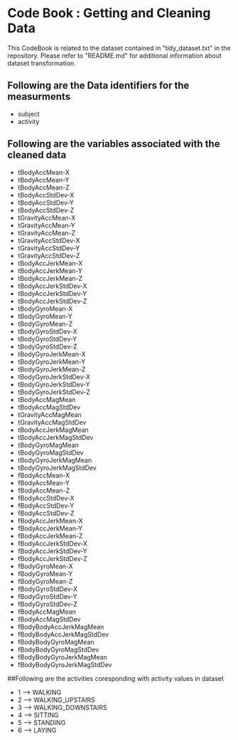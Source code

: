 # Code Book : Getting and Cleaning Data

This CodeBook is related to the dataset contained in "tidy_dataset.txt" in the repository. Please refer to "README.md" for additional information about dataset transformation.

## Following are the Data identifiers for the measurments <a name="Identifiers"></a>

* subject
* activity

## Following are the variables associated with the cleaned data <a name="Variables"></a>

* tBodyAccMean-X
* tBodyAccMean-Y
* tBodyAccMean-Z
* tBodyAccStdDev-X
* tBodyAccStdDev-Y
* tBodyAccStdDev-Z
* tGravityAccMean-X
* tGravityAccMean-Y
* tGravityAccMean-Z
* tGravityAccStdDev-X
* tGravityAccStdDev-Y
* tGravityAccStdDev-Z
* tBodyAccJerkMean-X
* tBodyAccJerkMean-Y
* tBodyAccJerkMean-Z
* tBodyAccJerkStdDev-X
* tBodyAccJerkStdDev-Y
* tBodyAccJerkStdDev-Z
* tBodyGyroMean-X
* tBodyGyroMean-Y
* tBodyGyroMean-Z
* tBodyGyroStdDev-X
* tBodyGyroStdDev-Y
* tBodyGyroStdDev-Z
* tBodyGyroJerkMean-X
* tBodyGyroJerkMean-Y
* tBodyGyroJerkMean-Z
* tBodyGyroJerkStdDev-X
* tBodyGyroJerkStdDev-Y
* tBodyGyroJerkStdDev-Z
* tBodyAccMagMean
* tBodyAccMagStdDev
* tGravityAccMagMean
* tGravityAccMagStdDev
* tBodyAccJerkMagMean
* tBodyAccJerkMagStdDev
* tBodyGyroMagMean
* tBodyGyroMagStdDev
* tBodyGyroJerkMagMean
* tBodyGyroJerkMagStdDev
* fBodyAccMean-X
* fBodyAccMean-Y
* fBodyAccMean-Z
* fBodyAccStdDev-X
* fBodyAccStdDev-Y
* fBodyAccStdDev-Z
* fBodyAccJerkMean-X
* fBodyAccJerkMean-Y
* fBodyAccJerkMean-Z
* fBodyAccJerkStdDev-X
* fBodyAccJerkStdDev-Y
* fBodyAccJerkStdDev-Z
* fBodyGyroMean-X
* fBodyGyroMean-Y
* fBodyGyroMean-Z
* fBodyGyroStdDev-X
* fBodyGyroStdDev-Y
* fBodyGyroStdDev-Z
* fBodyAccMagMean
* fBodyAccMagStdDev
* fBodyBodyAccJerkMagMean
* fBodyBodyAccJerkMagStdDev
* fBodyBodyGyroMagMean
* fBodyBodyGyroMagStdDev
* fBodyBodyGyroJerkMagMean
* fBodyBodyGyroJerkMagStdDev


##Following are the activities coresponding with activity values in dataset <a name="activity"></a>

* 1 --> WALKING
* 2 --> WALKING_UPSTAIRS
* 3 --> WALKING_DOWNSTAIRS
* 4 --> SITTING
* 5 --> STANDING
* 6 --> LAYING
